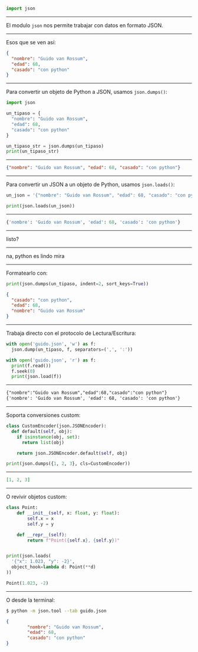 ```py
import json
```

---

El modulo `json` nos permite trabajar con datos en formato JSON.

---

Esos que se ven así:

```json
{
  "nombre": "Guido van Rossum",
  "edad": 68,
  "casado": "con python"
}
```

---

Para convertir un objeto de Python a JSON, usamos `json.dumps()`:

```py
import json

un_tipaso = {
  "nombre": "Guido van Rossum",
  "edad": 68,
  "casado": "con python"
}

un_tipaso_str = json.dumps(un_tipaso)
print(un_tipaso_str)
```

---

```json
{"nombre": "Guido van Rossum", "edad": 68, "casado": "con python"}
```

---

Para convertir un JSON a un objeto de Python, usamos `json.loads()`:

```py
un_json = '{"nombre": "Guido van Rossum", "edad": 68, "casado": "con python"}'

print(json.loads(un_json))
```

---

```py
{'nombre': 'Guido van Rossum', 'edad': 68, 'casado': 'con python'}
```

---

listo?

---

na, python es lindo mira

---

Formatearlo con:

```py
print(json.dumps(un_tipaso, indent=2, sort_keys=True))
```

```json
{
  "casado": "con python",
  "edad": 68,
  "nombre": "Guido van Rossum"
}
```

---

Trabaja directo con el protocolo de Lectura/Escritura:

```py
with open('guido.json', 'w') as f:
  json.dump(un_tipaso, f, separators=(',', ':'))

with open('guido.json', 'r') as f:
  print(f.read())
  f.seek(0)
  print(json.load(f))
```

---

```txt
{"nombre":"Guido van Rossum","edad":68,"casado":"con python"}
{'nombre': 'Guido van Rossum', 'edad': 68, 'casado': 'con python'}
```

---

Soporta conversiones custom:

```py
class CustomEncoder(json.JSONEncoder):
  def default(self, obj):
    if isinstance(obj, set):
      return list(obj)

    return json.JSONEncoder.default(self, obj)

print(json.dumps({1, 2, 3}, cls=CustomEncoder))
```

---

```json
[1, 2, 3]
```

---

O revivir objetos custom:

```py
class Point:
    def __init__(self, x: float, y: float):
        self.x = x
        self.y = y

    def __repr__(self):
        return f"Point({self.x}, {self.y})"


print(json.loads(
  '{"x": 1.023, "y": -2}',
  object_hook=lambda d: Point(**d)
))
```

```py
Point(1.023, -2)
```

---

O desde la terminal:

```sh
$ python -m json.tool --tab guido.json
```

```json
{
        "nombre": "Guido van Rossum",
        "edad": 68,
        "casado": "con python"
}
```
